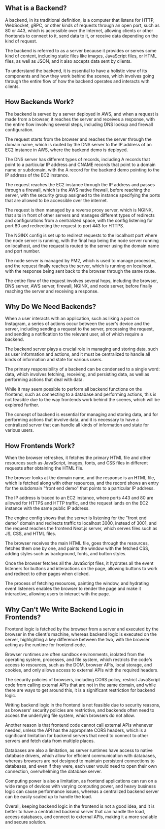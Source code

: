 ## What is a Backend?

A backend, in its traditional definition, is a computer that listens for HTTP, WebSocket, gRPC, or other kinds of requests through an open port, such as 80 or 443, which is accessible over the Internet, allowing clients or other frontends to connect to it, send data to it, or receive data depending on the kind of request.

The backend is referred to as a server because it provides or serves some kind of content, including static files like images, JavaScript files, or HTML files, as well as JSON, and it also accepts data sent by clients.

To understand the backend, it is essential to have a holistic view of its components and how they work behind the scenes, which involves going through the entire flow of how the backend operates and interacts with clients.

## How Backends Work?

The backend is served by a server deployed in AWS, and when a request is made from a browser, it reaches the server and receives a response, with the entire flow involving several steps, including DNS lookup and firewall configuration.

The request starts from the browser and reaches the server through the domain name, which is routed by the DNS server to the IP address of an EC2 instance in AWS, where the backend demo is deployed.

The DNS server has different types of records, including A records that point to a particular IP address and CNAME records that point to a domain name or subdomain, with the A record for the backend demo pointing to the IP address of the EC2 instance.

The request reaches the EC2 instance through the IP address and passes through a firewall, which is the AWS native firewall, before reaching the server, with the security group assigned to the instance specifying the ports that are allowed to be accessible over the internet.

The request is then managed by a reverse proxy server, which is NGINX, that sits in front of other servers and manages different types of redirects and configurations from a centralized space, with the config listening for port 80 and redirecting the request to port 443 for HTTPS.

The NGINX config is set up to redirect requests to the localhost port where the node server is running, with the final hop being the node server running on localhost, and the request is routed to the server using the domain name and port number.

The node server is managed by PM2, which is used to manage processes, and the request finally reaches the server, which is running on localhost, with the response being sent back to the browser through the same route.

The entire flow of the request involves several hops, including the browser, DNS server, AWS server, firewall, NGINX, and node server, before finally reaching the server and receiving a response.

## Why Do We Need Backends?

When a user interacts with an application, such as liking a post on Instagram, a series of actions occur between the user's device and the server, including sending a request to the server, processing the request, and sending a notification to the relevant user, all of which require a backend.

The backend server plays a crucial role in managing and storing data, such as user information and actions, and it must be centralized to handle all kinds of information and state for various users.

The primary responsibility of a backend can be condensed to a single word: data, which involves fetching, receiving, and persisting data, as well as performing actions that deal with data.

While it may seem possible to perform all backend functions on the frontend, such as connecting to a database and performing actions, this is not feasible due to the way frontends work behind the scenes, which will be explored further.

The concept of backend is essential for managing and storing data, and for performing actions that involve data, and it is necessary to have a centralized server that can handle all kinds of information and state for various users.

## How Frontends Work?

When the browser refreshes, it fetches the primary HTML file and other resources such as JavaScript, images, fonts, and CSS files in different requests after obtaining the HTML file.

The browser looks at the domain name, and the response is an HTML file, which is fetched along with other resources, and the record shows an entry for the subdomain "front end demo" that points to a particular IP address.

The IP address is traced to an EC2 instance, where ports 443 and 80 are allowed for HTTPS and HTTP traffic, and the request lands on the EC2 instance with the same public IP address.

The engine config shows that the server is listening for the "front end demo" domain and redirects traffic to localhost 3000, instead of 3001, and the request reaches the frontend Next.js server, which serves files such as JS, CSS, and HTML files.

The browser receives the main HTML file, goes through the resources, fetches them one by one, and paints the window with the fetched CSS, adding styles such as background, fonts, and button styles.

Once the browser fetches all the JavaScript files, it hydrates all the event listeners for buttons and interactions on the page, allowing buttons to work and redirect to other pages when clicked.

The process of fetching resources, painting the window, and hydrating event listeners enables the browser to render the page and make it interactive, allowing users to interact with the page.

## Why Can't We Write Backend Logic in Frontends?

Frontend logic is fetched by the browser from a server and executed by the browser in the client's machine, whereas backend logic is executed on the server, highlighting a key difference between the two, with the browser acting as the runtime for frontend code.

Browser runtimes are often sandbox environments, isolated from the operating system, processes, and file system, which restricts the code's access to resources, such as the DOM, browser APIs, local storage, and cookies, and only allows access to external APIs with the required headers.

The security policies of browsers, including CORS policy, restrict JavaScript code from calling external APIs that are not in the same domain, and while there are ways to get around this, it is a significant restriction for backend logic.

Writing backend logic in the frontend is not feasible due to security reasons, as browsers' security policies are restrictive, and backends often need to access the underlying file system, which browsers do not allow.

Another reason is that frontend code cannot call external APIs whenever needed, unless the API has the appropriate CORS headers, which is a significant limitation for backend servers that need to connect to other servers and fetch data from multiple places.

Databases are also a limitation, as server runtimes have access to native database drivers, which allow for efficient communication with databases, whereas browsers are not designed to maintain persistent connections to databases, and even if they were, each user would need to open their own connection, overwhelming the database server.

Computing power is also a limitation, as frontend applications can run on a wide range of devices with varying computing power, and heavy business logic can cause performance issues, whereas a centralized backend server can be easily scaled up to handle the load.

Overall, keeping backend logic in the frontend is not a good idea, and it is better to have a centralized backend server that can handle the load, access databases, and connect to external APIs, making it a more scalable and secure solution.
